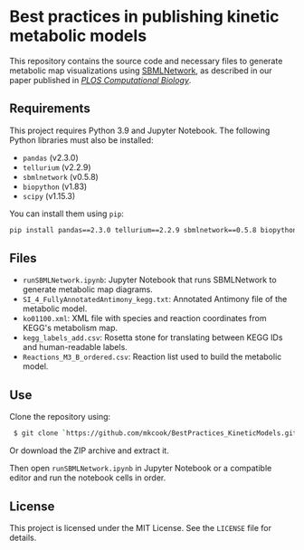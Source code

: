 # Best practices in publishing kinetic metabolic models 

This repository contains the source code and necessary files to generate metabolic map visualizations using [SBMLNetwork], as described in our paper published in *[PLOS Computational Biology]*.

## Requirements

This project requires Python 3.9 and Jupyter Notebook. The following Python libraries must also be installed:

- `pandas` (v2.3.0)
- `tellurium` (v2.2.9)
- `sbmlnetwork` (v0.5.8)
- `biopython` (v1.83)
- `scipy` (v1.15.3)

You can install them using `pip`:

```bash
pip install pandas==2.3.0 tellurium==2.2.9 sbmlnetwork==0.5.8 biopython==1.83 scipy==1.15.3
```

## Files

 - `runSBMLNetwork.ipynb`: Jupyter Notebook that runs SBMLNetwork to generate metabolic map diagrams.
 - `SI_4_FullyAnnotatedAntimony_kegg.txt`: Annotated Antimony file of the metabolic model.
 - `ko01100.xml`: XML file with species and reaction coordinates from KEGG's metabolism map.
 - `kegg_labels_add.csv`: Rosetta stone for translating between KEGG IDs and human-readable labels.
 - `Reactions_M3_B_ordered.csv`: Reaction list used to build the metabolic model.

## Use

Clone the repository using:
```bash
 $ git clone `https://github.com/mkcook/BestPractices_KineticModels.git
```
Or download the ZIP archive and extract it.

Then open `runSBMLNetwork.ipynb` in Jupyter Notebook or a compatible editor and run the notebook cells in order.

## License

This project is licensed under the MIT License. See the `LICENSE` file for details.

   [PLOS Computational Biology]: <placeholder>
   [SBMLNetwork]: <https://www.biorxiv.org/content/10.1101/2025.05.09.653024v1>
